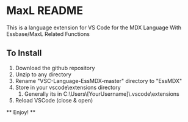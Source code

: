 # MaxL README

This is a language extension for VS Code for the MDX Language With Essbase/MaxL Related Functions

## To Install
1. Download the github repository
2. Unzip to any directory
3. Rename "VSC-Language-EssMDX-master" directory to "EssMDX"
4. Store in your vscode\extensions directory
   1. Generally its in C:\\Users\\[YourUsername]\\.vscode\\extensions
5. Reload VSCode (close & open)

** Enjoy! ** 